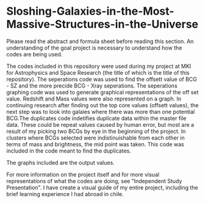 # Sloshing-Galaxies-in-the-Most-Massive-Structures-in-the-Universe

Please read the abstract and formula sheet before reading this section. An understanding of the goal project is necessary to understand how the codes are being used. 

The codes included in this repository were used during my project at MKI for Astrophysics and Space Research (the title of which is the title of this repository). The seperations code was used to find the offsett value of BCG - SZ and the more precide BCG - Xray seperations. The seperations graphing code was used to generate graphical representations of the off set value. Redshift and Mass values were also represented on a graph. 
In continuing research after finding out the top core values (offsett values), the next step was to look into galaies where there was more than one potential BCG.The duplicates code indetifies duplicate data within the master file data. These could be repeat values caused by human error, but most are a result of my picking two BCGs by eye in the beginning of the project. In clusters where BCGs selected were indistinuishable from each other in terms of mass and brightness, the mid point was taken. This code was included in the code meant to find the duplicates. 

The graphs included are the output values. 

For more information on the project itself and for more visual representations of what the codes are doing, see "Independent Study Presentation". I have create a visual guide of my entire project, including the brief learning experience I had abroad in chile. 
